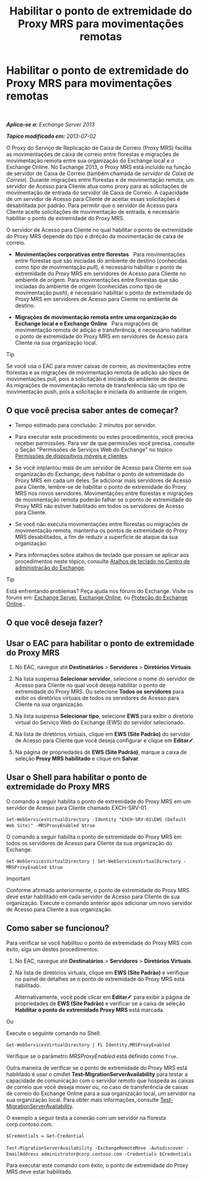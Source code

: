﻿---
title: 'Habilitar o ponto de extremidade do Proxy MRS para movimentações remotas'
TOCTitle: Habilitar o ponto de extremidade do Proxy MRS para movimentações remotas
ms:assetid: 9840f712-127e-4c2d-bfe5-1b35cdb2a31b
ms:mtpsurl: https://technet.microsoft.com/pt-br/library/Dn155787(v=EXCHG.150)
ms:contentKeyID: 54651977
ms.date: 01/10/2018
mtps_version: v=EXCHG.150
ms.translationtype: HT
---

# Habilitar o ponto de extremidade do Proxy MRS para movimentações remotas

 

_**Aplica-se a:** Exchange Server 2013_

_**Tópico modificado em:** 2013-07-02_

O Proxy do Serviço de Replicação de Caixa de Correio (Proxy MRS) facilita as movimentações de caixa de correio entre florestas e migrações de movimentação remota entre sua organização do Exchange local e o Exchange Online. No Exchange 2013, o Proxy MRS está incluído na função de servidor de Caixa de Correio (também chamada de *servidor de Caixa de Correio*). Durante migrações entre florestas e de movimentação remota, um servidor de Acesso para Cliente atua como proxy para as solicitações de movimentação de entrada do servidor de Caixa de Correio. A capacidade de um servidor de Acesso para Cliente de aceitar essas solicitações é desabilitada por padrão. Para permitir que o servidor de Acesso para Cliente aceite solicitações de movimentação de entrada, é necessário habilitar o ponto de extremidade do Proxy MRS.

O servidor de Acesso para Cliente no qual habilitar o ponto de extremidade do Proxy MRS depende do tipo e direção da movimentação de caixa de correio.

  - **Movimentações corporativas entre florestas**   Para movimentações entre florestas que são iniciadas do ambiente de destino (conhecidas como tipo de movimentação *pull*), é necessário habilitar o ponto de extremidade do Proxy MRS em servidores de Acesso para Cliente no ambiente de origem. Para movimentações entre florestas que são iniciadas do ambiente de origem (conhecidas como tipo de movimentação *push*), é necessário habilitar o ponto de extremidade do Proxy MRS em servidores de Acesso para Cliente no ambiente de destino.

  - **Migrações de movimentação remota entre uma organização do Exchange local e o Exchange Online**   Para migrações de movimentação remota de adição e transferência, é necessário habilitar o ponto de extremidade do Proxy MRS em servidores de Acesso para Cliente na sua organização local.


> [!TIP]
> Se você usa o EAC para mover caixas de correio, as movimentações entre florestas e as migrações de movimentação remota de adição são tipos de movimentações pull, pois a solicitação é iniciada do ambiente de destino. As migrações de movimentação remota de transferência são um tipo de movimentação push, pois a solicitação é iniciada do ambiente de origem.



## O que você precisa saber antes de começar?

  - Tempo estimado para conclusão: 2 minutos por servidor.

  - Para executar este procedimento ou estes procedimentos, você precisa receber permissões. Para ver de que permissões você precisa, consulte o Seção "Permissões de Serviços Web do Exchange" no tópico [Permissões de dispositivos móveis e clientes](clients-and-mobile-devices-permissions-exchange-2013-help.md).

  - Se você implantou mais de um servidor de Acesso para Cliente em sua organização do Exchange, deve habilitar o ponto de extremidade do Proxy MRS em cada um deles. Se adicionar mais servidores de Acesso para Cliente, lembre-se de habilitar o ponto de extremidade do Proxy MRS nos novos servidores. Movimentações entre florestas e migrações de movimentação remota poderão falhar se o ponto de extremidade do Proxy MRS não estiver habilitado em todos os servidores de Acesso para Cliente.

  - Se você não executa movimentações entre florestas ou migrações de movimentação remota, mantenha os pontos de extremidade do Proxy MRS desabilitados, a fim de reduzir a superfície de ataque da sua organização.

  - Para informações sobre atalhos de teclado que possam se aplicar aos procedimentos neste tópico, consulte [Atalhos de teclado no Centro de administração do Exchange](keyboard-shortcuts-in-the-exchange-admin-center-exchange-online-protection-help.md).


> [!TIP]
> Está enfrentando problemas? Peça ajuda nos fóruns do Exchange. Visite os fóruns em: <A href="https://go.microsoft.com/fwlink/p/?linkid=60612">Exchange Server</A>, <A href="https://go.microsoft.com/fwlink/p/?linkid=267542">Exchange Online</A>, ou <A href="https://go.microsoft.com/fwlink/p/?linkid=285351">Proteção do Exchange Online</A>..



## O que você deseja fazer?

## Usar o EAC para habilitar o ponto de extremidade do Proxy MRS

1.  No EAC, navegue até **Destinatários** \> **Servidores** \> **Diretórios Virtuais**.

2.  Na lista suspensa **Selecionar servidor**, selecione o nome do servidor de Acesso para Cliente no qual você deseja habilitar o ponto de extremidade do Proxy MRS. Ou selecione **Todos os servidores** para exibir os diretórios virtuais de todos os servidores de Acesso para Cliente na sua organização.

3.  Na lista suspensa **Selecionar tipo**, selecione **EWS** para exibir o diretório virtual do Serviço Web do Exchange (EWS) do servidor selecionado.

4.  Na lista de diretórios virtuais, clique em **EWS (Site Padrão)** do servidor de Acesso para Cliente que você deseja configurar e clique em **Editar**![Ícone de edição](images/JJ218640.6f53ccb2-1f13-4c02-bea0-30690e6ea71d(EXCHG.150).gif "Ícone de edição").

5.  Na página de propriedades de **EWS (Site Padrão)**, marque a caixa de seleção **Proxy MRS habilitado** e clique em **Salvar**.

## Usar o Shell para habilitar o ponto de extremidade do Proxy MRS

O comando a seguir habilita o ponto de extremidade do Proxy MRS em um servidor de Acesso para Cliente chamado EXCH-SRV-01.

    Set-WebServicesVirtualDirectory -Identity "EXCH-SRV-01\EWS (Default Web Site)" -MRSProxyEnabled $true

O comando a seguir habilita o ponto de extremidade do Proxy MRS em todos os servidores de Acesso para Cliente da sua organização do Exchange.

    Get-WebServicesVirtualDirectory | Set-WebServicesVirtualDirectory -MRSProxyEnabled $true


> [!IMPORTANT]
> Conforme afirmado anteriormente, o ponto de extremidade do Proxy MRS deve estar habilitado em cada servidor de Acesso para Cliente de sua organização. Execute o comando anterior após adicionar um novo servidor de Acesso para Cliente à sua organização.



## Como saber se funcionou?

Para verificar se você habilitou o ponto de extremidade do Proxy MRS com êxito, siga um destes procedimentos:

1.  No EAC, navegue até **Destinatários** \> **Servidores** \> **Diretórios Virtuais**.

2.  Na lista de diretórios virtuais, clique em **EWS (Site Padrão)** e verifique no painel de detalhes se o ponto de extremidade do Proxy MRS está habilitado.
    
    Alternativamente, você pode clicar em **Editar**![Ícone de edição](images/JJ218640.6f53ccb2-1f13-4c02-bea0-30690e6ea71d(EXCHG.150).gif "Ícone de edição") para exibir a página de propriedades de **EWS (Site Padrão)** e verificar se a caixa de seleção **Habilitar o ponto de extremidade Proxy MRS** está marcada.

Ou

Execute o seguinte comando no Shell:

    Get-WebServicesVirtualDirectory | FL Identity,MRSProxyEnabled

Verifique se o parâmetro *MRSProxyEnabled* está definido como `True`.

Outra maneira de verificar se o ponto de extremidade do Proxy MRS está habilitado é usar o cmdlet **Test-MigrationServerAvailability** para testar a capacidade de comunicação com o servidor remoto que hospeda as caixas de correio que você deseja mover ou, no caso de transferência de caixas de correio do Exchange Online para a sua organização local, um servidor na sua organização local. Para obter mais informações, consulte [Test-MigrationServerAvailability](https://technet.microsoft.com/pt-br/library/jj219169\(v=exchg.150\)).

O exemplo a seguir testa a conexão com um servidor na floresta corp.contoso.com.

    $Credentials = Get-Credential

    Test-MigrationServerAvailability -ExchangeRemoteMove -Autodiscover -EmailAddress administrator@corp.contoso.com -Credentials $Credentials

Para executar este comando com êxito, o ponto de extremidade do Proxy MRS deve estar habilitado.

